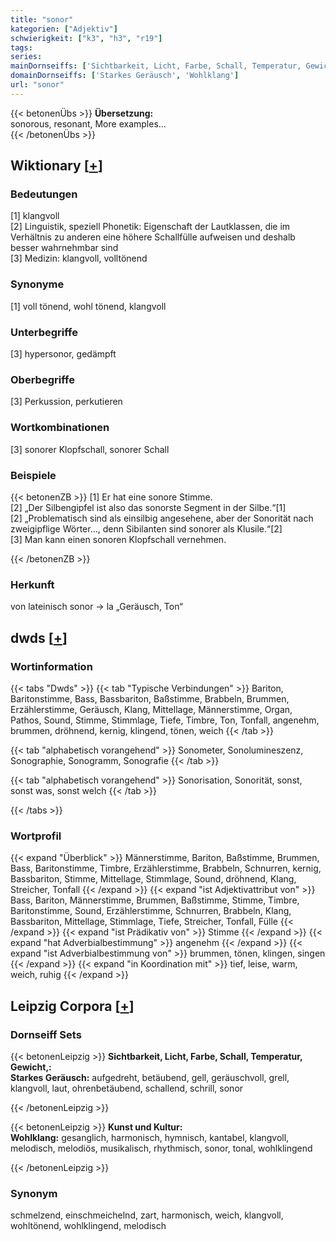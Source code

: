 ```yaml
---
title: "sonor"
kategorien: ["Adjektiv"]
schwierigkeit: ["k3", "h3", "r19"]
tags:
series:
mainDornseiffs: ['Sichtbarkeit, Licht, Farbe, Schall, Temperatur, Gewicht,', 'Kunst und Kultur']
domainDornseiffs: ['Starkes Geräusch', 'Wohlklang']
url: "sonor"
---
```


{{< betonenÜbs >}}
**Übersetzung:**  
sonorous, resonant, More examples...  
{{< /betonenÜbs >}}

## Wiktionary [[+](https://de.wiktionary.org/wiki/sonor)]

### Bedeutungen
[1] klangvoll  
[2] Linguistik, speziell Phonetik: Eigenschaft der Lautklassen, die im Verhältnis zu anderen eine höhere Schallfülle aufweisen und deshalb besser wahrnehmbar sind  
[3] Medizin: klangvoll, volltönend  

### Synonyme
[1] voll tönend, wohl tönend, klangvoll  

### Unterbegriffe
[3] hypersonor, gedämpft  

### Oberbegriffe
[3] Perkussion, perkutieren  

### Wortkombinationen
[3] sonorer Klopfschall, sonorer Schall  

### Beispiele
{{< betonenZB >}}
[1] Er hat eine sonore Stimme.  
[2] „Der Silbengipfel ist also das sonorste Segment in der Silbe.“[1]  
[2] „Problematisch sind als einsilbig angesehene, aber der Sonorität nach zweigipflige Wörter…, denn Sibilanten sind sonorer als Klusile.“[2]  
[3] Man kann einen sonoren Klopfschall vernehmen.  

{{< /betonenZB >}}
### Herkunft
von lateinisch sonor → la „Geräusch, Ton“  



## dwds [[+](https://www.dwds.de/wb/sonor)]

### Wortinformation
{{< tabs "Dwds" >}}
{{< tab "Typische Verbindungen" >}}
Bariton, Baritonstimme, Bass, Bassbariton, Baßstimme, Brabbeln, Brummen, Erzählerstimme, Geräusch, Klang, Mittellage, Männerstimme, Organ, Pathos, Sound, Stimme, Stimmlage, Tiefe, Timbre, Ton, Tonfall, angenehm, brummen, dröhnend, kernig, klingend, tönen, weich
{{< /tab >}}

{{< tab "alphabetisch vorangehend" >}}
Sonometer, Sonolumineszenz, Sonographie, Sonogramm, Sonografie
{{< /tab >}}

{{< tab "alphabetisch vorangehend" >}}
Sonorisation, Sonorität, sonst, sonst was, sonst welch
{{< /tab >}}

{{< /tabs >}}

### Wortprofil
{{< expand "Überblick" >}} Männerstimme, Bariton, Baßstimme, Brummen, Bass, Baritonstimme, Timbre, Erzählerstimme, Brabbeln, Schnurren, kernig, Bassbariton, Stimme, Mittellage, Stimmlage, Sound, dröhnend, Klang, Streicher, Tonfall {{< /expand >}}
{{< expand "ist Adjektivattribut von" >}} Bass, Bariton, Männerstimme, Brummen, Baßstimme, Stimme, Timbre, Baritonstimme, Sound, Erzählerstimme, Schnurren, Brabbeln, Klang, Bassbariton, Mittellage, Stimmlage, Tiefe, Streicher, Tonfall, Fülle {{< /expand >}}
{{< expand "ist Prädikativ von" >}} Stimme {{< /expand >}}
{{< expand "hat Adverbialbestimmung" >}} angenehm {{< /expand >}}
{{< expand "ist Adverbialbestimmung von" >}} brummen, tönen, klingen, singen {{< /expand >}}
{{< expand "in Koordination mit" >}} tief, leise, warm, weich, ruhig {{< /expand >}}

## Leipzig Corpora [[+](https://corpora.uni-leipzig.de/en/res?word=sonor&corpusId=deu_newscrawl-public_2018)]

### Dornseiff Sets
{{< betonenLeipzig >}}
**Sichtbarkeit, Licht, Farbe, Schall, Temperatur, Gewicht,:**  
**Starkes Geräusch:** aufgedreht, betäubend, gell, geräuschvoll, grell, klangvoll, laut, ohrenbetäubend, schallend, schrill, sonor  

{{< /betonenLeipzig >}}


{{< betonenLeipzig >}}
**Kunst und Kultur:**  
**Wohlklang:** gesanglich, harmonisch, hymnisch, kantabel, klangvoll, melodisch, melodiös, musikalisch, rhythmisch, sonor, tonal, wohlklingend  

{{< /betonenLeipzig >}}

### Synonym
schmelzend, einschmeichelnd, zart, harmonisch, weich, klangvoll, wohltönend, wohlklingend, melodisch

